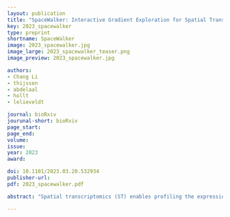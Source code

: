```yaml
---
layout: publication
title: "SpaceWalker: Interactive Gradient Exploration for Spatial Transcriptomics Data"
key: 2023_spacewalker
type: preprint
shortname: SpaceWalker
image: 2023_spacewalker.jpg
image_large: 2023_spacewalker_teaser.png
image_preview: 2023_spacewalker.jpg

authors:
- Chang Li
- thijssen
- abdelaal
- hollt
- lelieveldt

journal: bioRxiv
jourunal-short: bioRxiv
page_start:
page_end:
volume:
issue:
year: 2023
award:

doi: 10.1101/2023.03.20.532934
publisher-url:
pdf: 2023_spacewalker.pdf

abstract: "Spatial transcriptomics (ST) enables profiling the expression of hundreds of genes in tissue sections, down to the level of single cells in their tissue environment. The gradient structure of ST data is particularly interesting for tissue biology, since spatial gene expression gradients often represent tissue compartment edges, whereas in the single-cell transcriptomic domain, gene expression gradients may represent cell type differences and smooth phenotypic transitions. Various computational approaches have been developed to extract information from either the spatial domain or gene expression domain individually. However, integrative biological interpretation of expression gradients in single cell and ST data spaces remains challenging. Many prior spatial transcriptomics analysis pipelines are script-based, lack interactive exploration facilities, and do not have specific facilities for automatic identification of localized expression gradients. Here, we present SpaceWalker, a visual analytics tool for exploring the local gradient structure of ST data. The user is guided by the local intrinsic dimensionality of the high-dimensional data to define seed locations, from which a flood-fill algorithm approximates k-nearest neighbor subgraph topology on the fly. In several use cases, we demonstrate that the spatial projection of these local subgraphs highlights tissue architectural features, and that interactive retrieval of gene expression gradients in the spatial and transcriptomic domains confirms known biology, and provides additional insights into the tissue architecture. We also show that SpaceWalker generalizes to several different ST protocols, and scales well to large, multi-slice, whole-brain ST data, while maintaining real-time interaction performance."

---
```

